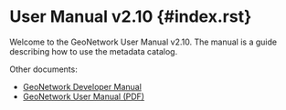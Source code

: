 # User Manual v2.10 {#index.rst}

Welcome to the GeoNetwork User Manual v2.10. The manual is a guide describing how to use the metadata catalog.

Other documents:

* [GeoNetwork Developer Manual](../developer/index.html)
* [GeoNetwork User Manual (PDF)](https://geonetwork-opensource.org/manuals/2.10.4/eng/users/GeoNetworkUserManual.pdf)